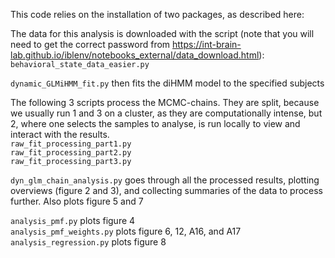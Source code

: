 This code relies on the installation of two packages, as described here:

The data for this analysis is downloaded with the script (note that you will need to get the correct password from https://int-brain-lab.github.io/iblenv/notebooks_external/data_download.html): \
``behavioral_state_data_easier.py``

``dynamic_GLMiHMM_fit.py`` then fits the diHMM model to the specified subjects

The following 3 scripts process the MCMC-chains. They are split, because we usually run 1 and 3 on a cluster, as they are computationally intense, but 2, where one selects the samples to analyse, is run locally to view and interact with the results.\
``raw_fit_processing_part1.py``\
``raw_fit_processing_part2.py``\
``raw_fit_processing_part3.py``


``dyn_glm_chain_analysis.py`` goes through all the processed results, plotting overviews (figure 2 and 3), and collecting summaries of the data to process further. Also plots figure 5 and 7

``analysis_pmf.py`` plots figure 4\
``analysis_pmf_weights.py`` plots figure 6, 12, A16, and A17\
``analysis_regression.py`` plots figure 8
